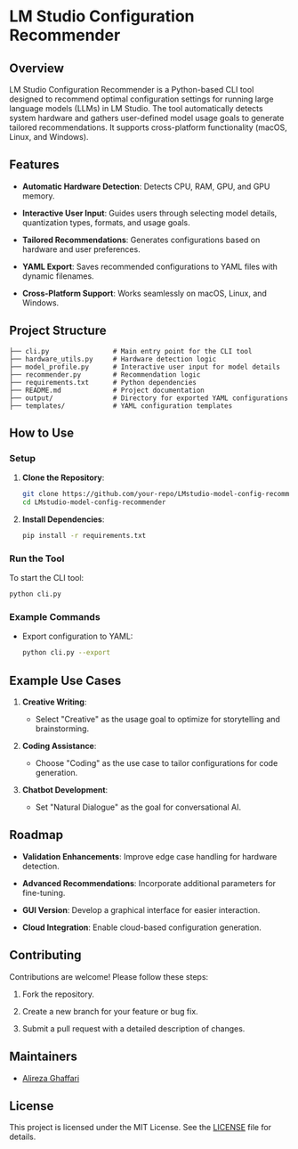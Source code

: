 # LM Studio Configuration Recommender

## Overview

LM Studio Configuration Recommender is a Python-based CLI tool designed to recommend optimal configuration settings for running large language models (LLMs) in LM Studio. The tool automatically detects system hardware and gathers user-defined model usage goals to generate tailored recommendations. It supports cross-platform functionality (macOS, Linux, and Windows).

## Features

- **Automatic Hardware Detection**: Detects CPU, RAM, GPU, and GPU memory.

- **Interactive User Input**: Guides users through selecting model details, quantization types, formats, and usage goals.

- **Tailored Recommendations**: Generates configurations based on hardware and user preferences.

- **YAML Export**: Saves recommended configurations to YAML files with dynamic filenames.

- **Cross-Platform Support**: Works seamlessly on macOS, Linux, and Windows.

## Project Structure

```plaintext
├── cli.py                # Main entry point for the CLI tool
├── hardware_utils.py     # Hardware detection logic
├── model_profile.py      # Interactive user input for model details
├── recommender.py        # Recommendation logic
├── requirements.txt      # Python dependencies
├── README.md             # Project documentation
├── output/               # Directory for exported YAML configurations
├── templates/            # YAML configuration templates
```

## How to Use

### Setup

1. **Clone the Repository**:

   ```bash
   git clone https://github.com/your-repo/LMstudio-model-config-recommender.git
   cd LMstudio-model-config-recommender
   ```

2. **Install Dependencies**:

   ```bash
   pip install -r requirements.txt
   ```

### Run the Tool

To start the CLI tool:

```bash
python cli.py
```

### Example Commands

- Export configuration to YAML:

  ```bash
  python cli.py --export
  ```

## Example Use Cases

1. **Creative Writing**:

   - Select "Creative" as the usage goal to optimize for storytelling and brainstorming.

2. **Coding Assistance**:

   - Choose "Coding" as the use case to tailor configurations for code generation.

3. **Chatbot Development**:

   - Set "Natural Dialogue" as the goal for conversational AI.

## Roadmap

- **Validation Enhancements**: Improve edge case handling for hardware detection.

- **Advanced Recommendations**: Incorporate additional parameters for fine-tuning.

- **GUI Version**: Develop a graphical interface for easier interaction.

- **Cloud Integration**: Enable cloud-based configuration generation.

## Contributing

Contributions are welcome! Please follow these steps:

1. Fork the repository.

2. Create a new branch for your feature or bug fix.

3. Submit a pull request with a detailed description of changes.

## Maintainers

- [Alireza Ghaffari](https://github.com/ghaffaria)

## License

This project is licensed under the MIT License. See the [LICENSE](LICENSE) file for details.
